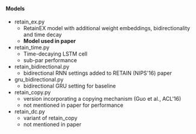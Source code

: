 #### Models

- retain_ex.py
  - RetainEX model with additional weight embeddings, bidirectionality and time decay
  - **Model used in paper**
- retain_time.py
  - Time-decaying LSTM cell
  - sub-par performance
- retain_bidirectional.py
  - bidirectional RNN settings added to RETAIN (NIPS'16) paper
- gru_bidirectional.py
  - bidirectional GRU setting for baseline
- retain_copy.py
  - version incorporating a copying mechanism (Guo et al., ACL'16)
  - not mentioned in paper for performance
- retain_dc.py
  - variant of retain_copy
  - not mentioned in paper
